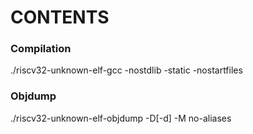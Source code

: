 # CONTENTS

### Compilation

./riscv32-unknown-elf-gcc -nostdlib -static -nostartfiles

### Objdump

./riscv32-unknown-elf-objdump -D[-d] -M no-aliases
